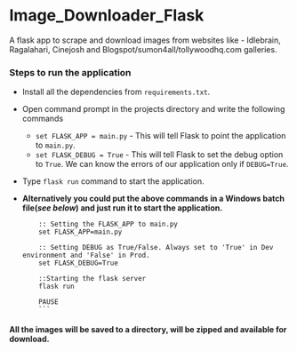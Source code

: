 # Image_Downloader_Flask

A flask app to scrape and download images from websites like - Idlebrain, Ragalahari, Cinejosh and Blogspot/sumon4all/tollywoodhq.com galleries.

### Steps to run the application
  - Install all the dependencies from ```requirements.txt```.
  - Open command prompt in the projects directory and write the following commands
    - ```set FLASK_APP = main.py``` - This will tell Flask to point the application to ```main.py```.
    - ```set FLASK_DEBUG = True``` - This will tell Flask to set the debug option to ```True```. We can know the errors of our application only if ```DEBUG=True```.
  - Type ```flask run``` command to start the application.
  
  - **Alternatively you could put the above commands in a Windows batch file(_see below_) and just run it to start the application.**
    ```ECHO OFF
        :: Setting the FLASK_APP to main.py
        set FLASK_APP=main.py
        
        :: Setting DEBUG as True/False. Always set to 'True' in Dev environment and 'False' in Prod.
        set FLASK_DEBUG=True
        
        ::Starting the flask server
        flask run
        
        PAUSE
        ```

#### All the images will be saved to a directory, will be zipped and available for download.
